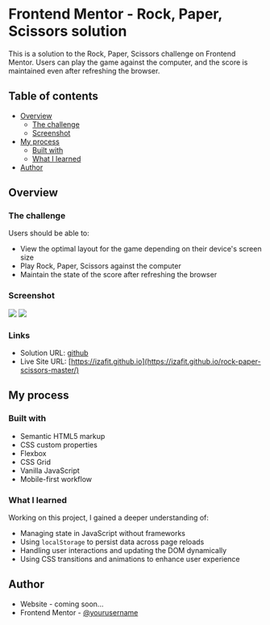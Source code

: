 # Frontend Mentor - Rock, Paper, Scissors solution

This is a solution to the Rock, Paper, Scissors challenge on Frontend Mentor.
Users can play the game against the computer, and the score is maintained even after refreshing the browser.

## Table of contents

- [Overview](#overview)
  - [The challenge](#the-challenge)
  - [Screenshot](#screenshot)
- [My process](#my-process)
  - [Built with](#built-with)
  - [What I learned](#what-i-learned)
- [Author](#author)

## Overview

### The challenge

Users should be able to:

- View the optimal layout for the game depending on their device's screen size
- Play Rock, Paper, Scissors against the computer
- Maintain the state of the score after refreshing the browser

### Screenshot

![](./images/screenshoot.png)
![](./images/screenshoot2.png)

### Links

- Solution URL: [github](https://github.com/izafit/rock-paper-scissors-master.git)
- Live Site URL: [https://izafit.github.io](https://izafit.github.io/rock-paper-scissors-master/)

## My process

### Built with

- Semantic HTML5 markup
- CSS custom properties
- Flexbox
- CSS Grid
- Vanilla JavaScript
- Mobile-first workflow

### What I learned

Working on this project, I gained a deeper understanding of:

- Managing state in JavaScript without frameworks
- Using `localStorage` to persist data across page reloads
- Handling user interactions and updating the DOM dynamically
- Using CSS transitions and animations to enhance user experience

## Author

- Website - coming soon...
- Frontend Mentor - [@yourusername](https://www.frontendmentor.io/profile/izafit)
